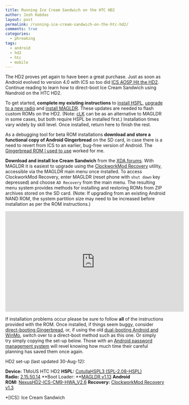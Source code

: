 ```yaml
---
title: Running Ice Cream Sandwich on the HTC HD2
author: Josh Habdas
layout: post
permalink: /running-ice-cream-sandwich-on-the-htc-hd2/
comments: true
categories:
  - phreaking
tags:
  - android
  - hd2
  - htc
  - mobile
---
```

The HD2 proves yet again to have been a great purchase. Just as soon as Android evolved to version 4.0 with ICS so too did [ICS AOSP Hit the HD2][1]. Continue reading to learn how to direct-boot Ice Cream Sandwich using Nandroid on the HTC HD2.

<!--more-->

To get started, **complete my existing instructions** to [install HSPL][2], [upgrade to a new radio][3] and [install MAGLDR][4]. These updates are needed to flash custom ROMs on the HD2. (Note: [cLK][5] can be as an alternative to MAGLDR in some cases, but both require HSPL be installed first.) Installation times vary widely by skill level. Once installed, return here to finish the rest.

As a debugging tool for beta ROM installations **download and store a functional copy of Android Gingerbread** on the SD card, in case there is a need to revert from ICS to an earlier, bug-free version of Android. The [Gingerbread ROM I used to use][6] worked for me.

**Download and install Ice Cream Sandwich** from the [XDA forums][7]. With MAGLDR it is easiest to upgrade using the [ClockworkMod Recovery][9] utility, accessible via the MAGLDR main menu once installed. To access ClockworkMod Recovery, enter MAGLDR (reset phone with `shut down` key depressed) and choose `AD Recovery` from the main menu. The resulting menu system provides methods for installing and restoring ROMs from ZIP archives stored on the SD card. (Note: If upgrading from an existing Android NAND ROM, the system partition size may need to be increased before installation as per the ROM instructions.)

<iframe width="560" height="315" src="http://www.youtube.com/embed/LChoaaLBTDQ" frameborder="0" allowfullscreen></iframe>

If installation problems occur please be sure to follow **all** of the instructions provided with the ROM. Once installed, if things seem buggy, consider [direct-booting Gingerbread][10], or, if using the old [dual-booting Android and WinMo][11], switch over to a direct-boot method such as this one. Or simply try simply copying the set-up below. Those with an [Android password management system][12] will revel knowing how much time their careful planning has saved them once again.

HD2 set-up (last updated <time datetime="2012-08-30">30-Aug-12</time>):

**Device:** TMoUS HTC HD2
**HSPL:** [CotullaHSPL3 (SPL-2.08-HSPL)][13]
**Radio:** [2.15.50.14][14]
**Boot Loader: **[MAGLDR v1.13][15]
**Android ROM:** [NexusHD2-ICS-CM9-HWA_V2.6][16]
**Recovery:** [ClockworkMod Recovery v1.3][9]

 *[ICS]: Ice Cream Sandwich

 [1]: http://www.xda-developers.com/android/ics-aosp-hits-the-hd2/
 [2]: /direct-boot-gingerbread-on-the-hd2#install-hard-spl
 [3]: /direct-boot-gingerbread-on-the-hd2#upgrade-to-a-new-radio
 [4]: /direct-boot-gingerbread-on-the-hd2#install-magldr
 [5]: http://forum.xda-developers.com/showthread.php?t=901305
 [6]: /direct-boot-gingerbread-on-the-hd2/#current-setup
 [7]: http://forum.xda-developers.com/forumdisplay.php?f=928
 [9]: http://forum.xda-developers.com/showthread.php?t=898913
 [10]: /direct-boot-gingerbread-on-the-hd2/
 [11]: /running-android-on-htc-hd2-leo/
 [12]: /managing-passwords-on-android/
 [13]: http://forum.xda-developers.com/showpost.php?p=6891358&postcount=1893
 [14]: http://forum.xda-developers.com/showthread.php?t=611787
 [15]: http://forum.xda-developers.com/showpost.php?p=10197474&postcount=1
 [16]: http://forum.xda-developers.com/showthread.php?t=1434860
